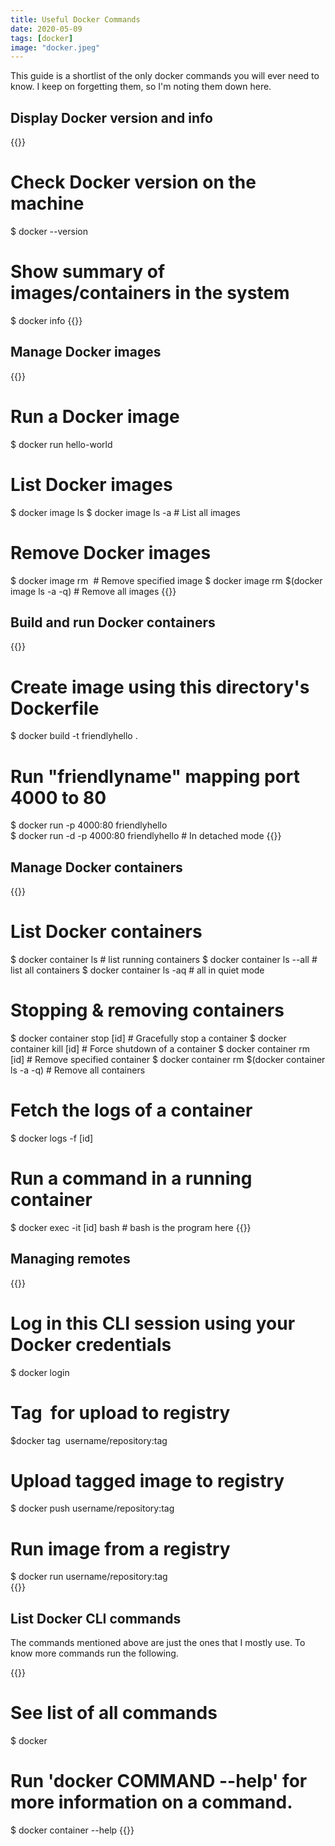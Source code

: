 ```yaml
---
title: Useful Docker Commands
date: 2020-05-09
tags: [docker]
image: "docker.jpeg"
---
```


This guide is a shortlist of the only docker commands you will ever need to know. I keep on forgetting them, so I'm noting them down here. <!--more-->

## Display Docker version and info
{{<highlight bash>}}
# Check Docker version on the machine
$ docker --version

# Show summary of images/containers in the system
$ docker info
{{</highlight>}}

<!------------------------------------>

## Manage Docker images

{{<highlight bash>}}
# Run a Docker image
$ docker run hello-world

# List Docker images
$ docker image ls
$ docker image ls -a  # List all images

# Remove Docker images
$ docker image rm <image id> # Remove specified image
$ docker image rm $(docker image ls -a -q) # Remove all images
{{</highlight>}}

<!------------------------------------>

## Build and run Docker containers

{{<highlight bash>}}
# Create image using this directory's Dockerfile
$ docker build -t friendlyhello .  

# Run "friendlyname" mapping port 4000 to 80
$ docker run -p 4000:80 friendlyhello  
$ docker run -d -p 4000:80 friendlyhello    # In detached mode
{{</highlight >}}

<!------------------------------------>

## Manage Docker containers

{{<highlight bash>}}
# List Docker containers
$ docker container ls           # list running containers
$ docker container ls --all     # list all containers
$ docker container ls -aq       # all in quiet mode

# Stopping & removing containers
$ docker container stop [id]  # Gracefully stop a container
$ docker container kill [id]  # Force shutdown of a container
$ docker container rm [id]    # Remove specified container
$ docker container rm $(docker container ls -a -q)  # Remove all containers

# Fetch the logs of a container
$ docker logs -f [id]

# Run a command in a running container
$ docker exec -it [id] bash   # bash is the program here
{{</highlight>}}

<!------------------------------------>

## Managing remotes

{{<highlight bash>}}
# Log in this CLI session using your Docker credentials
$ docker login             

# Tag <image> for upload to registry
$docker tag <image> username/repository:tag

# Upload tagged image to registry
$ docker push username/repository:tag            

# Run image from a registry
$ docker run username/repository:tag                   
{{</highlight>}}

<!------------------------------------>

## List Docker CLI commands

The commands mentioned above are just the ones that I mostly use. To know more commands run the following.

{{<highlight bash>}}
# See list of all commands
$ docker 

# Run 'docker COMMAND --help' for more information on a command.
$ docker container --help
{{</highlight>}}
